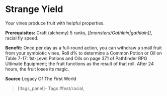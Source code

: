 ﻿---
cssclass: [feats]

---
# Strange Yield

Your vines produce fruit with helpful properties.

**Prerequisites:** Craft (alchemy) 5 ranks, _[[monsters/Gathlain|gathlain]]_, racial fly speed.

**Benefit:** Once per day as a full-round action, you can withdraw a small fruit from your symbiotic vines. Roll d% to determine a Common Potion or Oil on Table 7-17: 1st-Level Potions and Oils on page 371 of Pathfinder RPG Ultimate Equipment; the fruit functions as the result of that roll. After 24 hours, the fruit loses its magic.

**Source** Legacy Of The First World
>[!tags_panel]- Tags
> #feat/racial, 